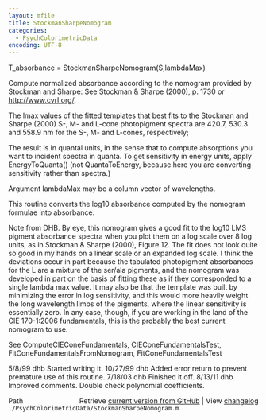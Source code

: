 ```yaml
---
layout: mfile
title: StockmanSharpeNomogram
categories:
  - PsychColorimetricData
encoding: UTF-8
---
```


T\_absorbance = StockmanSharpeNomogram\(S,lambdaMax\)

Compute normalized absorbance according to the
nomogram provided by Stockman and Sharpe:
  See Stockman & Sharpe \(2000\), p. 1730 or http://www.cvrl.org/.

The lmax values of the fitted templates that best fits
to the Stockman and Sharpe \(2000\) S-, M- and L-cone photopigment
spectra are 420.7, 530.3 and 558.9 nm for the
S-, M- and L-cones, respectively;

The result is in quantal units, in the sense that to compute
absorptions you want to incident spectra in quanta.
To get sensitivity in energy units, apply EnergyToQuanta\(\)
\(not QuantaToEnergy, because here you are converting sensitivity
rather than spectra.\)

Argument lambdaMax may be a column vector of wavelengths.

This routine converts the log10 absorbance computed by the nomogram
formulae into absorbance.

Note from DHB. By eye, this nomogram gives a good fit to the log10 LMS pigment
absorbance spectra when you plot them on a log scale over 8 log units,
as in Stockman & Sharpe \(2000\), Figure 12.  The fit does not look quite so
good in my hands on a linear scale or an expanded log scale.
I think the deviations occur in part because the tabulated
photopigment absorbances for the L are a mixture of the ser/ala
pigments, and the nomogram was developed in part on the basis of fitting these
as if they corresponded to a single lambda max value. It may also be that
the template was built by minimizing the error in log sensitivity, and this
would more heavily weight the long wavelength limbs of the pigments, where
the linear sensitivity is essentially zero.  In any case, though, if you
are working in the land of the CIE 170-1:2006 fundamentals, this is the
probably the best current nomogram to use.

See ComputeCIEConeFundamentals, CIEConeFundamentalsTest,
FitConeFundamentalsFromNomogram, FitConeFundamentalsTest

5/8/99  dhb  Started writing it.
10/27/99    dhb  Added error return to prevent premature use of this routine.
7/18/03   dhb  Finished it off.
8/13/11   dhb  Improved comments.  Double check polynomial coefficients.


<div class="code_header" style="text-align:right;">
  <span style="float:left;">Path&nbsp;&nbsp;</span> <span class="counter">Retrieve <a href=
  "https://raw.github.com/Psychtoolbox-3/Psychtoolbox-3/beta/./PsychColorimetricData/StockmanSharpeNomogram.m">current version from GitHub</a> | View <a href=
  "https://github.com/Psychtoolbox-3/Psychtoolbox-3/commits/beta/./PsychColorimetricData/StockmanSharpeNomogram.m">changelog</a></span>
</div>
<div class="code">
  <code>./PsychColorimetricData/StockmanSharpeNomogram.m</code>
</div>
